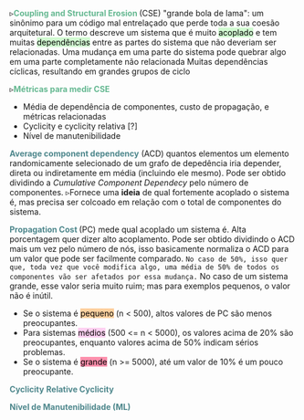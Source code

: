 
▹<span style="color:#65B891"><b>Coupling and Structural Erosion </b></span>(CSE) "grande bola de lama": um sinônimo para um código mal entrelaçado que perde toda a sua coesão arquitetural. O termo descreve um sistema que é muito <mark style="background: #BBFABBA6;">acoplado</mark> e tem muitas <mark style="background: #BBFABBA6;">dependências</mark> entre as partes do sistema que não deveriam ser relacionadas.
Uma mudança em uma parte do sistema pode quebrar algo em uma parte completamente não relacionada
Muitas dependências cíclicas, resultando em grandes grupos de ciclo

▹<span style="color:#65B891"><b>Métricas para medir CSE</b></span>
- Média de dependência de componentes, custo de propagação, e métricas relacionadas
- Cyclicity e cyclicity relativa [?]
- Nível de manutenibilidade

<span style="color:#4E878C"><b>Average component dependency</b></span> (ACD) quantos elementos um elemento randomicamente selecionado de um grafo de depedência iria depender, direta ou indiretamente em média (incluindo ele mesmo). Pode ser obtido dividindo a *Cumulative Component Dependecy* pelo número de componentes.
▹Fornece uma **ideia** de qual fortemente acoplado o sistema é, mas precisa ser colcoado em relação com o total de componentes do sistema.

<span style="color:#4E878C"><b>Propagation Cost </b></span>(PC) mede qual acoplado um sistema é.
Alta porcentagem quer dizer alto acoplamento. Pode ser obtido dividindo o ACD mais um vez pelo número de nós, isso basicamente normaliza o ACD para um valor que pode ser facilmente comparado.
`No caso de 50%, isso quer que, toda vez que você modifica algo, uma média de 50% de todos os componentes vão ser afetados por essa mudança.`
No caso de um sistema grande, esse valor seria muito ruim; mas para exemplos pequenos, o valor não é inútil.
- Se o sistema é <mark style="background: #FFB86CA6;">pequeno</mark> (n < 500), altos valores de PC são menos preocupantes.
- Para sistemas <mark style="background: #FFB8EBA6;">médios</mark> (500 <= n < 5000), os valores acima de 20% são preocupantes, enquanto valores acima de 50% indicam sérios problemas.
- Se o sistema é <mark style="background: #FF5582A6;">grande</mark> (n >= 5000), até um valor de 10% é um pouco preocupante.

<span style="color:#4E878C"><b>Cyclicity</b></span>
<span style="color:#4E878C"><b>Relative Cyclicity</b></span>

<span style="color:#4E878C"><b>Nível de Manutenibilidade (ML)</b></span>
